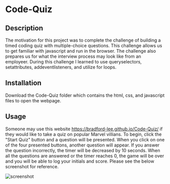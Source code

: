# Code-Quiz

## Description

The motivation for this project was to complete the challenge of building a timed coding quiz with multiple-choice questions. This challenge allows us to get familiar with javascript and run in the browser. The challenge also prepares us for what the interview process may look like from an employeer. During this challenge I learned to use queryselectors, setattributes, addeventlisteners, and utilize for loops.

## Installation

Download the Code-Quiz folder which contains the html, css, and javascript files to open the webpage.

## Usage 

Someone may use this website https://bradford-lee.github.io/Code-Quiz/ if they would like to take a quiz on popular Marvel villians. To begin, click the "Start Quiz" button and a question will be presented. When you click on one of the four presented buttons, another question will appear. If you answer the question incorrectly, the timer will be decreased by 10 seconds. When all the questions are answered or the timer reaches 0, the game will be over and you will be able to log your initials and score. Please see the below screenshot for reference.

![screenshot](https://user-images.githubusercontent.com/127280322/232260251-84589a6e-cfa9-42db-871b-7c4c8d501c1e.PNG)